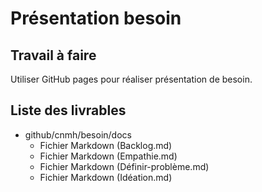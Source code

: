 # Présentation besoin

## Travail à faire 
Utiliser GitHub pages pour réaliser présentation de besoin.

## Liste des livrables 
- github/cnmh/besoin/docs
  - Fichier Markdown (Backlog.md)
  - Fichier Markdown (Empathie.md)
  - Fichier Markdown (Définir-problème.md)
  - Fichier Markdown (Idéation.md)